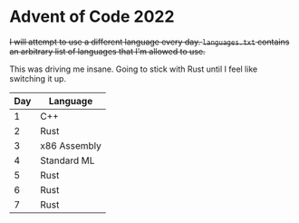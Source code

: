 Advent of Code 2022
===================

~~I will attempt to use a different language every day.
`languages.txt` contains an arbitrary list of languages that I'm allowed to use.~~

This was driving me insane. Going to stick with Rust until I feel like switching it up.

| Day | Language     |
| --- | ------------ |
|  1  | C++          |
|  2  | Rust         |
|  3  | x86 Assembly |
|  4  | Standard ML  |
|  5  | Rust         |
|  6  | Rust         |
|  7  | Rust         |
